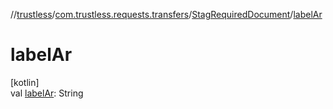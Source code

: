 //[trustless](../../../index.md)/[com.trustless.requests.transfers](../index.md)/[StagRequiredDocument](index.md)/[labelAr](label-ar.md)

# labelAr

[kotlin]\
val [labelAr](label-ar.md): String
